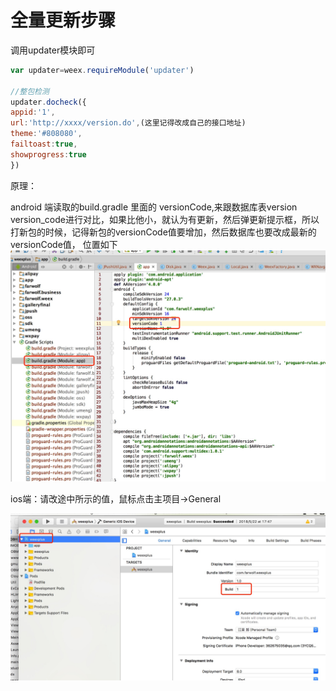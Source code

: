 # 全量更新步骤

调用updater模块即可

```js
var updater=weex.requireModule('updater')

//整包检测
updater.docheck({
appid:'1',
url:'http://xxxx/version.do',(这里记得改成自己的接口地址)
theme:'#808080',
failtoast:true,
showprogress:true
})
```

原理：

android 端读取的build.gradle 里面的 versionCode,来跟数据库表version version\_code进行对比，如果比他小，就认为有更新，然后弹更新提示框，所以打新包的时候，记得新包的versionCode值要增加，然后数据库也要改成最新的versionCode值， 位置如下![](/assets/WechatIMG118.jpeg)

ios端：请改途中所示的值，鼠标点击主项目-&gt;General

![](/assets/WechatIMG120.jpeg)

